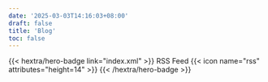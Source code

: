 ```yaml
---
date: '2025-03-03T14:16:03+08:00'
draft: false
title: 'Blog'
toc: false
---
```


{{< hextra/hero-badge link="index.xml" >}} RSS Feed {{< icon name="rss" attributes="height=14" >}} {{< /hextra/hero-badge >}}
